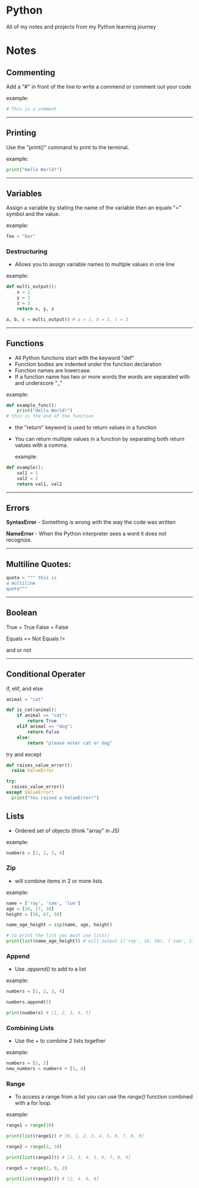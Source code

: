 # Python

All of my notes and projects from my Python learning journey

# Notes

## Commenting

Add a "#" in front of the line to write a commend or comment out your code

example:

```python
# This is a comment
```

---

## Printing

Use the "print()" command to print to the terminal.

example:

```python
print("Hello World!")
```

---

## Variables

Assign a variable by stating the name of the variable then an equals "=" symbol and the value.

example:

```python
foo = "bar"
```

### Destructuring

- Allows you to assign variable names to multiple values in one line

example:

```python
def multi_output():
    x = 1
    y = 2
    z = 3
    return x, y, z

a, b, c = multi_output() # a = 1, b = 2, c = 3
```

---

## Functions

- All Python functions start with the keyword "def"
- Function bodies are indented under the function declaration
- Function names are lowercase.
- If a function name has two or more words the words are separated with and underscore "\_"

example:

```python
def example_func():
    print("Hello World!")
# this is the end of the function
```

- the "return" keyword is used to return values in a function
- You can return multiple values in a function by separating both return values with a comma.

  example:

```python
def example():
    val1 = 1
    val2 = 2
    return val1, val2
```

---

## Errors

**SyntaxError** - Something is wrong with the way the code was written

**NameError** - When the Python interpreter sees a word it does not recognize.

---

## Multiline Quotes:

```python
quote = """ this is
a multiline
quote"""
```

---

## Boolean

True = True
False = False

Equals ==
Not Equals !=

and
or
not

---

## Conditional Operater

if, elif, and else

```python
animal = "cat"

def is_cat(animal):
    if animal == "cat":
        return True
    elif animal == "dog":
        return False
    else:
        return "please enter cat or dog"
```

try and except

```python
def raises_value_error():
  raise ValueError

try:
  raises_value_error()
except ValueError:
  print("You raised a ValueError!")
```

## Lists

- Ordered set of objects (think "array" in JS)

example:

```python
numbers = [1, 2, 3, 4]
```

### Zip

- will combine items in 2 or more lists

example:

```python
name = ['ray', 'sam', 'lue']
age = [16, 17, 18]
height = [56, 67, 50]

name_age_height = zip(name, age, height)

# to print the list you must use list()
print(list(name_age_height)) # will output [('ray', 16, 56), ('sam', 17, 67), ('lue', 18, 50)]
```

### Append

- Use _.append()_ to add to a list

example:

```python
numbers = [1, 2, 3, 4]

numbers.append(5)

print(numbers) # [1, 2, 3, 4, 5]
```

### Combining Lists

- Use the _+_ to combine 2 lists together

example:

```python
numbers = [1, 2]
new_numbers = numbers + [3, 4]
```

### Range

- To access a range from a list you can use the _range()_ function combined with a for loop.

example:

```python
range1 = range(10)

print(list(range1)) # [0, 1, 2, 3, 4, 5, 6, 7, 8, 9]

range2 = range(2, 10)

print(list(range2))) # [2, 3, 4, 5, 6, 7, 8, 9]

range3 = range(2, 9, 2)

print(list(range3))) # [2, 4, 6, 8]
```
